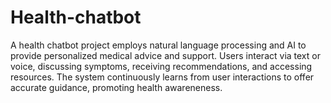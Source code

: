 # Health-chatbot
A health chatbot project employs natural language processing and AI to provide personalized medical advice and support. Users interact via text or voice, discussing symptoms, receiving recommendations, and accessing resources. The system continuously learns from user interactions to offer accurate guidance, promoting health awareneness.
